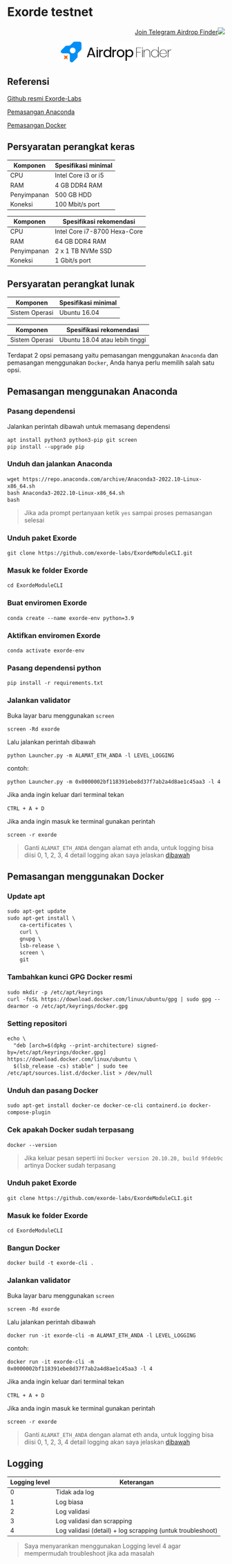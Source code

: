 # Exorde testnet

<p style="font-size:14px" align="right">
<a href="https://t.me/airdropfind" target="_blank">Join Telegram Airdrop Finder<img src="https://user-images.githubusercontent.com/50621007/183283867-56b4d69f-bc6e-4939-b00a-72aa019d1aea.png" width="30"/></a>
</p>

<p align="center">
  <img height="auto" width="auto" src="https://raw.githubusercontent.com/bayy420-999/airdropfind/main/NavIcon.png">
</p>

## Referensi

[Github resmi Exorde-Labs](https://github.com/exorde-labs/ExordeModuleCLI/)

[Pemasangan Anaconda](https://docs.conda.io/projects/conda/en/latest/user-guide/install/linux.html)

[Pemasangan Docker](https://docs.docker.com/engine/install/ubuntu/)

## Persyaratan perangkat keras

| Komponen | Spesifikasi minimal |
|----------|---------------------|
|CPU|Intel Core i3 or i5|
|RAM|4 GB DDR4 RAM|
|Penyimpanan|500 GB HDD|
|Koneksi|100 Mbit/s port|

| Komponen | Spesifikasi rekomendasi |
|----------|---------------------|
|CPU|Intel Core i7-8700 Hexa-Core|
|RAM|64 GB DDR4 RAM|
|Penyimpanan|2 x 1 TB NVMe SSD|
|Koneksi|1 Gbit/s port|

## Persyaratan perangkat lunak

| Komponen | Spesifikasi minimal |
|----------|---------------------|
|Sistem Operasi|Ubuntu 16.04|

| Komponen | Spesifikasi rekomendasi |
|----------|---------------------|
|Sistem Operasi|Ubuntu 18.04 atau lebih tinggi|

Terdapat 2 opsi pemasang yaitu pemasangan menggunakan `Anaconda` dan pemasangan menggunakan `Docker`, Anda hanya perlu memilih salah satu opsi.

## Pemasangan menggunakan Anaconda

### Pasang dependensi

Jalankan perintah dibawah untuk memasang dependensi

```
apt install python3 python3-pip git screen
pip install --upgrade pip
```

### Unduh dan jalankan Anaconda

```
wget https://repo.anaconda.com/archive/Anaconda3-2022.10-Linux-x86_64.sh
bash Anaconda3-2022.10-Linux-x86_64.sh
bash
```

> Jika ada prompt pertanyaan ketik `yes` sampai proses pemasangan selesai


### Unduh paket Exorde

```
git clone https://github.com/exorde-labs/ExordeModuleCLI.git
```

### Masuk ke folder Exorde

```
cd ExordeModuleCLI
```

### Buat enviromen Exorde

```
conda create --name exorde-env python=3.9
```

### Aktifkan enviromen Exorde

```
conda activate exorde-env
```

### Pasang dependensi python

```
pip install -r requirements.txt
```

### Jalankan validator

Buka layar baru menggunakan `screen`

```
screen -Rd exorde
```

Lalu jalankan perintah dibawah

```
python Launcher.py -m ALAMAT_ETH_ANDA -l LEVEL_LOGGING
```

contoh:

```
python Launcher.py -m 0x0000002bf118391ebe8d37f7ab2a4d8ae1c45aa3 -l 4
```

Jika anda ingin keluar dari terminal tekan 

```CTRL + A + D```

Jika anda ingin masuk ke terminal gunakan perintah 

```
screen -r exorde
```

> Ganti `ALAMAT_ETH_ANDA` dengan alamat eth anda, untuk logging bisa diisi 0, 1, 2, 3, 4 detail logging akan saya jelaskan [dibawah](https://github.com/bayy420-999/tutorial-testnet-exorde-airdropfinder#logging)

## Pemasangan menggunakan Docker

### Update apt

```
sudo apt-get update
sudo apt-get install \
    ca-certificates \
    curl \
    gnupg \
    lsb-release \
    screen \
    git
```

### Tambahkan kunci GPG Docker resmi

```
sudo mkdir -p /etc/apt/keyrings
curl -fsSL https://download.docker.com/linux/ubuntu/gpg | sudo gpg --dearmor -o /etc/apt/keyrings/docker.gpg
```


### Setting repositori

```
echo \
  "deb [arch=$(dpkg --print-architecture) signed-by=/etc/apt/keyrings/docker.gpg] https://download.docker.com/linux/ubuntu \
  $(lsb_release -cs) stable" | sudo tee /etc/apt/sources.list.d/docker.list > /dev/null
```

### Unduh dan pasang Docker

```
sudo apt-get install docker-ce docker-ce-cli containerd.io docker-compose-plugin
```

### Cek apakah Docker sudah terpasang

```
docker --version
```

> Jika keluar pesan seperti ini `Docker version 20.10.20, build 9fdeb9c` artinya Docker sudah terpasang

### Unduh paket Exorde

```
git clone https://github.com/exorde-labs/ExordeModuleCLI.git
```

### Masuk ke folder Exorde

```
cd ExordeModuleCLI
```

### Bangun Docker

```
docker build -t exorde-cli . 
```

### Jalankan validator

Buka layar baru menggunakan `screen`

```
screen -Rd exorde
```

Lalu jalankan perintah dibawah

```
docker run -it exorde-cli -m ALAMAT_ETH_ANDA -l LEVEL_LOGGING
```

contoh:

```
docker run -it exorde-cli -m 0x0000002bf118391ebe8d37f7ab2a4d8ae1c45aa3 -l 4
```

Jika anda ingin keluar dari terminal tekan 

```CTRL + A + D```

Jika anda ingin masuk ke terminal gunakan perintah 

```
screen -r exorde
```

> Ganti `ALAMAT_ETH_ANDA` dengan alamat eth anda, untuk logging bisa diisi 0, 1, 2, 3, 4 detail logging akan saya jelaskan [dibawah](https://github.com/bayy420-999/tutorial-testnet-exorde-airdropfinder#logging)


## Logging

| Logging level | Keterangan |
|---------------|------------|
|0|Tidak ada log|
|1|Log biasa|
|2|Log validasi|
|3|Log validasi dan scrapping|
|4|Log validasi (detail) + log scrapping (untuk troubleshoot)

> Saya menyarankan menggunakan Logging level 4 agar mempermudah troubleshoot jika ada masalah

